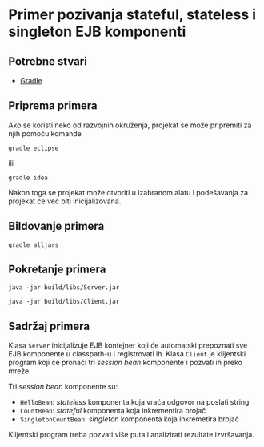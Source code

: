 # Primer pozivanja stateful, stateless i singleton EJB komponenti

## Potrebne stvari

* [Gradle](https://gradle.org)

## Priprema primera

Ako se koristi neko od razvojnih okruženja, projekat se može pripremiti za
njih pomoću komande

`gradle eclipse`

ili 

`gradle idea`

Nakon toga se projekat može otvoriti u izabranom alatu i podešavanja za 
projekat će već biti inicijalizovana.

## Bildovanje primera

`gradle alljars`

## Pokretanje primera

`java -jar build/libs/Server.jar`

`java -jar build/libs/Client.jar`

## Sadržaj primera

Klasa `Server` inicijalizuje EJB kontejner koji će automatski prepoznati
sve EJB komponente u classpath-u i registrovati ih. Klasa `Client` je
klijentski program koji će pronaći tri *session bean* komponente i pozvati
ih preko mreže.

Tri *session bean* komponente su:

* `HelloBean`: *stateless* komponenta koja vraća odgovor na poslati string
* `CountBean`: *stateful* komponenta koja inkrementira brojač
* `SingletonCountBean`: *singleton* komponenta koja inkremetira brojač 

Klijentski program treba pozvati više puta i analizirati rezultate 
izvršavanja.